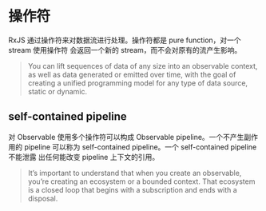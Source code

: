 # 操作符

RxJS 通过操作符来对数据流进行处理。操作符都是 pure function，对一个 stream 使用操作符
会返回一个新的 stream，而不会对原有的流产生影响。

> You can lift sequences of data of any size into an observable context, as well
> as data generated or emitted over time, with the goal of creating a unified
> programming model for any type of data source, static or dynamic.

## self-contained pipeline

对 Observable 使用多个操作符可以构成 Observable pipeline。一个不产生副作用的
pipeline 可以称为 self-contained pipeline。一个 self-contained pipeline 不能泄露
出任何能改变 pipeline 上下文的引用。

> It’s important to understand that when you create an observable, you’re
> creating an ecosystem or a bounded context. That ecosystem is a closed loop
> that begins with a subscription and ends with a disposal.
